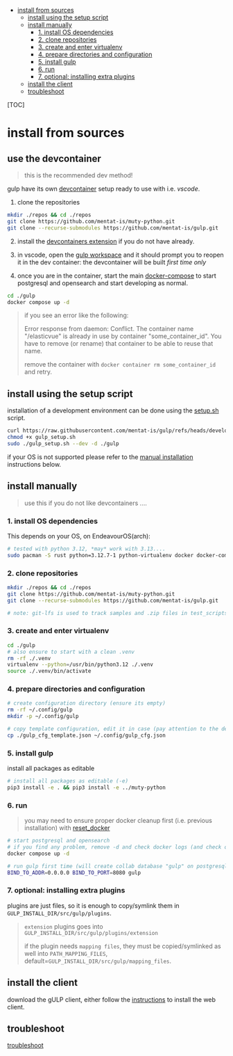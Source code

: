 - [install from sources](#install-from-sources)
  - [install using the setup script](#install-using-the-setup-script)
  - [install manually](#install-manually)
    - [1. install OS dependencies](#1-install-os-dependencies)
    - [2. clone repositories](#2-clone-repositories)
    - [3. create and enter virtualenv](#3-create-and-enter-virtualenv)
    - [4. prepare directories and configuration](#4-prepare-directories-and-configuration)
    - [5. install gulp](#5-install-gulp)
    - [6. run](#6-run)
    - [7. optional: installing extra plugins](#7-optional-installing-extra-plugins)
  - [install the client](#install-the-client)
  - [troubleshoot](#troubleshoot)

[TOC]

# install from sources

## use the devcontainer

> this is the recommended dev method!

gulp have its own [devcontainer](https://github.com/devcontainers) setup ready to use with i.e. *vscode*.

1. clone the repositories

  ~~~bash
  mkdir ./repos && cd ./repos
  git clone https://github.com/mentat-is/muty-python.git
  git clone --recurse-submodules https://github.com/mentat-is/gulp.git
  ~~~

2. install the [devcontainers extension](https://marketplace.visualstudio.com/items?itemName=ms-vscode-remote.remote-containers) if you do not have already.

3. in vscode, open the [gulp workspace](../gulp.code-workspace) and it should prompt you to reopen it in the dev container: the devcontainer will be built *first time only*

4. once you are in the container, start the main [docker-compose](../docker-compose.yml) to start postgresql and opensearch and start developing as normal.

  ~~~bash
  cd ./gulp
  docker compose up -d
  ~~~

> if you see an error like the following:
>
> Error response from daemon: Conflict. The container name "/elasticvue" is already in use by container "some_container_id". You have to remove (or rename) that container to be able to reuse that name.
>
> remove the container with `docker container rm some_container_id` and retry.

## install using the setup script

installation of a development environment can be done using the [setup.sh](https://github.com/mentat-is/gulp/blob/develop/setup.sh) script.

```bash
curl https://raw.githubusercontent.com/mentat-is/gulp/refs/heads/develop/setup.sh -o gulp_setup.sh
chmod +x gulp_setup.sh
sudo ./gulp_setup.sh --dev -d ./gulp
```

if your OS is not supported please refer to the [manual installation](<#manual installation>) instructions below.

## install manually

> use this if you do not like devcontainers ....

### 1. install OS dependencies

This depends on your OS, on EndeavourOS(arch):

~~~bash
# tested with python 3.12, *may* work with 3.13....
sudo pacman -S rust python=3.12.7-1 python-virtualenv docker docker-compose docker-buildx jq libpqxx git-lfs
~~~

### 2. clone repositories

~~~bash
mkdir ./repos && cd ./repos
git clone https://github.com/mentat-is/muty-python.git
git clone --recurse-submodules https://github.com/mentat-is/gulp.git

# note: git-lfs is used to track samples and .zip files in test_scripts
~~~

### 3. create and enter virtualenv

~~~bash
cd ./gulp
# also ensure to start with a clean .venv
rm -rf ./.venv
virtualenv --python=/usr/bin/python3.12 ./.venv
source ./.venv/bin/activate
~~~

### 4. prepare directories and configuration

~~~bash
# create configuration directory (ensure its empty)
rm -rf ~/.config/gulp
mkdir -p ~/.config/gulp

# copy template configuration, edit it in case (pay attention to the debug options!)
cp ./gulp_cfg_template.json ~/.config/gulp_cfg.json
~~~

### 5. install gulp

install all packages as editable

~~~bash
# install all packages as editable (-e)
pip3 install -e . && pip3 install -e ../muty-python
~~~

### 6. run

> you may need to ensure proper docker cleanup first (i.e. previous installation) with [reset_docker](../reset_docker.sh)

~~~bash
# start postgresql and opensearch
# if you find any problem, remove -d and check docker logs (and check our troubleshooting guide)
docker compose up -d

# run gulp first time (will create collab database "gulp" on postgresql and the default index on opensearch)
BIND_TO_ADDR=0.0.0.0 BIND_TO_PORT=8080 gulp
~~~

### 7. optional: installing extra plugins

plugins are just files, so it is enough to copy/symlink them in `GULP_INSTALL_DIR/src/gulp/plugins`.

> `extension` plugins goes into `GULP_INSTALL_DIR/src/gulp/plugins/extension`
>
> if the plugin needs `mapping files`, they must be copied/symlinked as well into `PATH_MAPPING_FILES`, default=`GULP_INSTALL_DIR/src/gulp/mapping_files`.

## install the client

download the gULP client, either follow the [instructions](https://github.com/mentat-is/gulpui-web/blob/master/README.md#installation) to install the web client.

## troubleshoot

[troubleshoot](./Troubleshooting.md)
